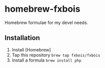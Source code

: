 homebrew-fxbois
===============

Homebrew formulae for my devel needs.

Installation
------------

1. Install [Homebrew]
2. Tap this repository ```brew tap fxbois/fxbois```
3. Install a formula ```brew install php```
